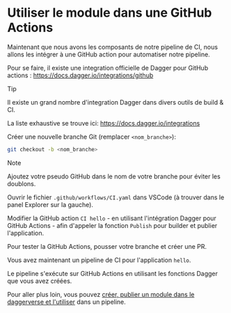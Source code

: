 # Utiliser le module dans une GitHub Actions

Maintenant que nous avons les composants de notre pipeline de CI, nous allons les intégrer à une GitHub action pour automatiser notre pipeline.

Pour se faire, il existe une integration officielle de Dagger pour GitHub actions : https://docs.dagger.io/integrations/github

> [!TIP]
> Il existe un grand nombre d'integration Dagger dans divers outils de build & CI.
>
> La liste exhaustive se trouve ici: https://docs.dagger.io/integrations

Créer une nouvelle branche Git (remplacer `<nom_branche>`):

```bash
git checkout -b <nom_branche>
```

> [!NOTE]
> Ajoutez votre pseudo GitHub dans le nom de votre branche pour éviter les doublons.

Ouvrir le fichier `.github/workflows/CI.yaml` dans VSCode (à trouver dans le panel Explorer sur la gauche).

Modifier la GitHub action `CI hello` - en utilisant l'intégration Dagger pour GitHub Actions - afin d'appeler la fonction `Publish` pour builder et publier l'application.

Pour tester la GitHub Actions, pousser votre branche et créer une PR.

Vous avez maintenant un pipeline de CI pour l'application `hello`.

Le pipeline s'exécute sur GitHub Actions en utilisant les fonctions Dagger que vous avez créées.

Pour aller plus loin, vous pouvez [créer, publier un module dans le daggerverse et l'utiliser](05-créer-oublier-utiliser-module.md) dans un pipeline.
